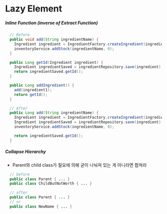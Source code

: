 # Lazy Element

##### Inline Function (inverse of Extract Function)
```java
  // Before
  public void add(String ingredientName) {
    Ingredient ingredient = IngredientFactory.createIngredient(ingredientName);
    inventoryService.addStock(ingredientName, 0);
  }

  public Long getId(Ingredient ingredient) {
    Ingredient ingredientSaved = ingredientRepository.save(ingredient);
    return ingredientSaved.getId();
  }

  public Long addIngredient() {
    add(ingredient1);
    return getId();
  }

  // After
  public Long add(String ingredientName) {
    Ingredient ingredient = IngredientFactory.createIngredient(ingredientName);
    Ingredient ingredientSaved = ingredientRepository.save(ingredient);
    inventoryService.addStock(ingredientName, 0);

    return ingredientSaved.getId();
  }
```

##### Collapse Hierarchy
- Parent와  child class가 필요에 의해 굳이 나눠져 있는 게 아니라면 합쳐라
```java
  // before
  public class Parent { ... }
  public class ChildButNotWorth { ... }

  // after
  public class Parent { ... }
  // or
  public class NewName { ... }
```